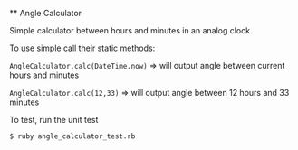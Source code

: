 ** Angle Calculator

Simple calculator between hours and minutes in an analog clock.

To use simple call their static methods:

`AngleCalculator.calc(DateTime.now)` => will output angle between current hours and minutes

`AngleCalculator.calc(12,33)` => will output angle between 12 hours and 33 minutes

To test, run the unit test

`$ ruby angle_calculator_test.rb`


